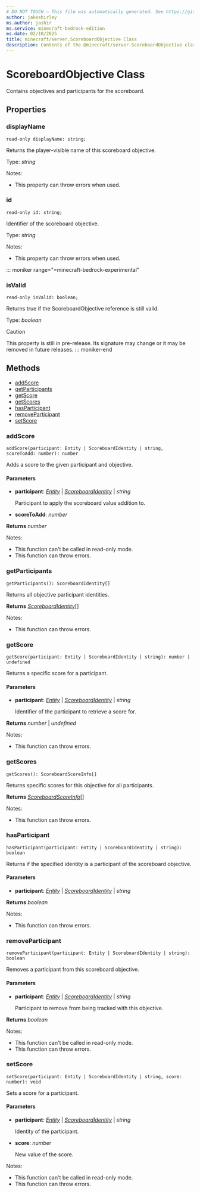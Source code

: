 ```yaml
---
# DO NOT TOUCH — This file was automatically generated. See https://github.com/mojang/minecraftapidocsgenerator to modify descriptions, examples, etc.
author: jakeshirley
ms.author: jashir
ms.service: minecraft-bedrock-edition
ms.date: 02/10/2025
title: minecraft/server.ScoreboardObjective Class
description: Contents of the @minecraft/server.ScoreboardObjective class.
---
```

# ScoreboardObjective Class

Contains objectives and participants for the scoreboard.

## Properties

### **displayName**
`read-only displayName: string;`

Returns the player-visible name of this scoreboard objective.

Type: *string*

Notes:
  - This property can throw errors when used.

### **id**
`read-only id: string;`

Identifier of the scoreboard objective.

Type: *string*

Notes:
  - This property can throw errors when used.

::: moniker range="=minecraft-bedrock-experimental"
### **isValid**
`read-only isValid: boolean;`

Returns true if the ScoreboardObjective reference is still valid.

Type: *boolean*

> [!CAUTION]
> This property is still in pre-release.  Its signature may change or it may be removed in future releases.
::: moniker-end

## Methods
- [addScore](#addscore)
- [getParticipants](#getparticipants)
- [getScore](#getscore)
- [getScores](#getscores)
- [hasParticipant](#hasparticipant)
- [removeParticipant](#removeparticipant)
- [setScore](#setscore)

### **addScore**
`
addScore(participant: Entity | ScoreboardIdentity | string, scoreToAdd: number): number
`

Adds a score to the given participant and objective.

#### **Parameters**
- **participant**: [*Entity*](Entity.md) | [*ScoreboardIdentity*](ScoreboardIdentity.md) | *string*
  
  Participant to apply the scoreboard value addition to.
- **scoreToAdd**: *number*

**Returns** *number*
  
Notes:
- This function can't be called in read-only mode.
- This function can throw errors.

### **getParticipants**
`
getParticipants(): ScoreboardIdentity[]
`

Returns all objective participant identities.

**Returns** [*ScoreboardIdentity*](ScoreboardIdentity.md)[]
  
Notes:
- This function can throw errors.

### **getScore**
`
getScore(participant: Entity | ScoreboardIdentity | string): number | undefined
`

Returns a specific score for a participant.

#### **Parameters**
- **participant**: [*Entity*](Entity.md) | [*ScoreboardIdentity*](ScoreboardIdentity.md) | *string*
  
  Identifier of the participant to retrieve a score for.

**Returns** *number* | *undefined*
  
Notes:
- This function can throw errors.

### **getScores**
`
getScores(): ScoreboardScoreInfo[]
`

Returns specific scores for this objective for all participants.

**Returns** [*ScoreboardScoreInfo*](ScoreboardScoreInfo.md)[]
  
Notes:
- This function can throw errors.

### **hasParticipant**
`
hasParticipant(participant: Entity | ScoreboardIdentity | string): boolean
`

Returns if the specified identity is a participant of the scoreboard objective.

#### **Parameters**
- **participant**: [*Entity*](Entity.md) | [*ScoreboardIdentity*](ScoreboardIdentity.md) | *string*

**Returns** *boolean*
  
Notes:
- This function can throw errors.

### **removeParticipant**
`
removeParticipant(participant: Entity | ScoreboardIdentity | string): boolean
`

Removes a participant from this scoreboard objective.

#### **Parameters**
- **participant**: [*Entity*](Entity.md) | [*ScoreboardIdentity*](ScoreboardIdentity.md) | *string*
  
  Participant to remove from being tracked with this objective.

**Returns** *boolean*
  
Notes:
- This function can't be called in read-only mode.
- This function can throw errors.

### **setScore**
`
setScore(participant: Entity | ScoreboardIdentity | string, score: number): void
`

Sets a score for a participant.

#### **Parameters**
- **participant**: [*Entity*](Entity.md) | [*ScoreboardIdentity*](ScoreboardIdentity.md) | *string*
  
  Identity of the participant.
- **score**: *number*
  
  New value of the score.
  
Notes:
- This function can't be called in read-only mode.
- This function can throw errors.
